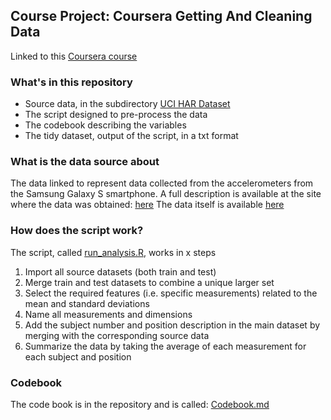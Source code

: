 ## Course Project: Coursera Getting And Cleaning Data 
Linked to this [Coursera course](https://www.coursera.org/course/getdata)

### What's in this repository
* Source data, in the subdirectory [UCI HAR Dataset](https://github.com/ndeber/Coursera_GettingAndCleaning_Data/tree/master/Project/UCI%20HAR%20Dataset)
* The script designed to pre-process the data
* The codebook describing the variables
* The tidy dataset, output of the script, in a txt format

### What is the data source about
The data linked to represent data collected from the accelerometers from the Samsung Galaxy S smartphone.
A full description is available at the site where the data was obtained: [here](http://archive.ics.uci.edu/ml/datasets/Human+Activity+Recognition+Using+Smartphones)
The data itself is available [here](https://d396qusza40orc.cloudfront.net/getdata%2Fprojectfiles%2FUCI%20HAR%20Dataset.zip)

### How does the script work?
The script, called [run_analysis.R](), works in x steps
1. Import all source datasets (both train and test)
2. Merge train and test datasets to combine a unique larger set
3. Select the required features (i.e. specific measurements) related to the mean and standard deviations
4. Name all measurements and dimensions
5. Add the subject number and position description in the main dataset by merging with the corresponding source data
6. Summarize the data by taking the average of each measurement for each subject and position

### Codebook
The code book is in the repository and is called:
[Codebook.md](https://github.com/ndeber/Coursera_GettingAndCleaning_Data/blob/master/Project/Codebook.md)